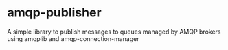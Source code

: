 # amqp-publisher
A simple library to publish messages to queues managed by AMQP brokers using amqplib and amqp-connection-manager
